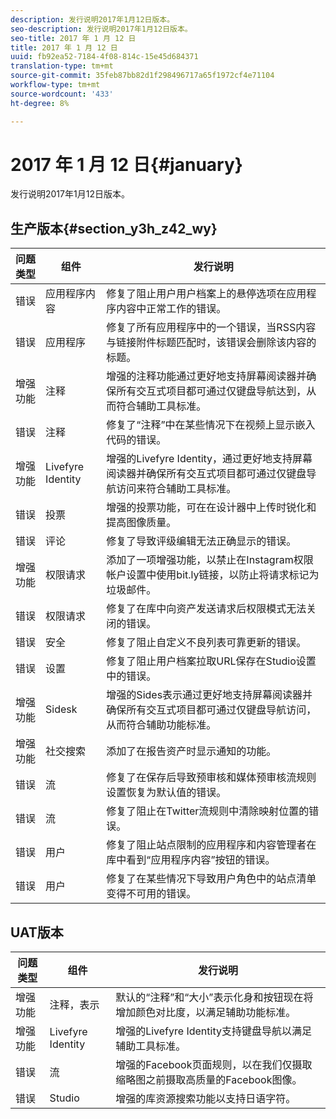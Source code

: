 ```yaml
---
description: 发行说明2017年1月12日版本。
seo-description: 发行说明2017年1月12日版本。
seo-title: 2017 年 1 月 12 日
title: 2017 年 1 月 12 日
uuid: fb92ea52-7184-4f08-814c-15e45d684371
translation-type: tm+mt
source-git-commit: 35feb87bb82d1f298496717a65f1972cf4e71104
workflow-type: tm+mt
source-wordcount: '433'
ht-degree: 8%

---
```



# 2017 年 1 月 12 日{#january}

发行说明2017年1月12日版本。

## 生产版本{#section_y3h_z42_wy}

| 问题类型 | 组件 | 发行说明 |
|--- |--- |--- |
| 错误 | 应用程序内容 | 修复了阻止用户用户档案上的悬停选项在应用程序内容中正常工作的错误。 |
| 错误 | 应用程序 | 修复了所有应用程序中的一个错误，当RSS内容与链接附件标题匹配时，该错误会删除该内容的标题。 |
| 增强功能 | 注释 | 增强的注释功能通过更好地支持屏幕阅读器并确保所有交互式项目都可通过仅键盘导航达到，从而符合辅助工具标准。 |
| 错误 | 注释 | 修复了“注释”中在某些情况下在视频上显示嵌入代码的错误。 |
| 增强功能 | Livefyre Identity | 增强的Livefyre Identity，通过更好地支持屏幕阅读器并确保所有交互式项目都可通过仅键盘导航访问来符合辅助工具标准。 |
| 错误 | 投票 | 增强的投票功能，可在在设计器中上传时锐化和提高图像质量。 |
| 错误 | 评论 | 修复了导致评级编辑无法正确显示的错误。 |
| 增强功能 | 权限请求 | 添加了一项增强功能，以禁止在Instagram权限帐户设置中使用bit.ly链接，以防止将请求标记为垃圾邮件。 |
| 错误 | 权限请求 | 修复了在库中向资产发送请求后权限模式无法关闭的错误。 |
| 错误 | 安全 | 修复了阻止自定义不良列表可靠更新的错误。 |
| 错误 | 设置 | 修复了阻止用户档案拉取URL保存在Studio设置中的错误。 |
| 增强功能 | Sidesk | 增强的Sides表示通过更好地支持屏幕阅读器并确保所有交互式项目都可通过仅键盘导航访问，从而符合辅助功能标准。 |
| 增强功能 | 社交搜索 | 添加了在报告资产时显示通知的功能。 |
| 错误 | 流 | 修复了在保存后导致预审核和媒体预审核流规则设置恢复为默认值的错误。 |
| 错误 | 流 | 修复了阻止在Twitter流规则中清除映射位置的错误。 |
| 错误 | 用户 | 修复了阻止站点限制的应用程序和内容管理者在库中看到“应用程序内容”按钮的错误。 |
| 错误 | 用户 | 修复了在某些情况下导致用户角色中的站点清单变得不可用的错误。 |


## UAT版本

| 问题类型 | 组件 | 发行说明 |
|--- |--- |--- |
| 增强功能 | 注释，表示 | 默认的“注释”和“大小”表示化身和按钮现在将增加颜色对比度，以满足辅助功能标准。 |
| 增强功能 | Livefyre Identity | 增强的Livefyre Identity支持键盘导航以满足辅助工具标准。 |
| 错误 | 流 | 增强的Facebook页面规则，以在我们仅摄取缩略图之前摄取高质量的Facebook图像。 |
| 错误 | Studio | 增强的库资源搜索功能以支持日语字符。 |

